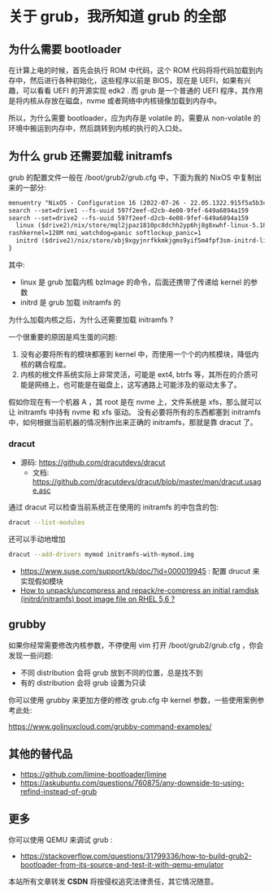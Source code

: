 # 关于 grub，我所知道 grub 的全部

## 为什么需要 bootloader
在计算上电的时候，首先会执行 ROM 中代码，这个 ROM 代码将将代码加载到内存中，然后进行各种初始化，这些程序以前是 BIOS，现在是 UEFI，如果有兴趣，可以看看 UEFI 的开源实现 edk2 .
而 grub 是一个普通的 UEFI 程序，其作用是将内核从存放在磁盘，nvme 或者网络中内核镜像加载到内存中。

所以，为什么需要 bootloader，应为内存是 volatile 的，需要从 non-volatile 的环境中搬运到内存中，然后跳转到内核的执行的入口处。

## 为什么 grub 还需要加载 initramfs
grub 的配置文件一般在 /boot/grub2/grub.cfg 中，下面为我的 NixOS 中复制出来的一部分:
```txt
menuentry "NixOS - Configuration 16 (2022-07-26 - 22.05.1322.915f5a5b3cc)" --class nixos {
search --set=drive1 --fs-uuid 597f2eef-d2cb-4e08-9fef-649a6894a159
search --set=drive2 --fs-uuid 597f2eef-d2cb-4e08-9fef-649a6894a159
  linux ($drive2)/nix/store/mql2jpaz1810pc8dchh2yp6hj8g8xwhf-linux-5.18.6/bzImage init=/nix/store/2fpn5g4nrmlydvq6rmfz2ap7b3r6d1dl-nixos-system-nixos-22.05.1322.915f5a5b3cc/init loglevel=4 c
rashkernel=128M nmi_watchdog=panic softlockup_panic=1
  initrd ($drive2)/nix/store/xbj9xgyjnrfkkmkjgms9yif5m4fpf3sm-initrd-linux-5.18.6/initrd
}
```
其中:
- linux 是 grub 加载内核 bzImage 的命令，后面还携带了传递给 kernel 的参数
- initrd 是 grub 加载 initramfs 的

为什么加载内核之后，为什么还需要加载 initramfs ?

一个很重要的原因是鸡生蛋的问题:
1. 没有必要将所有的模块都塞到 kernel 中，而使用一个个的内核模块，降低内核的耦合程度。
2. 内核的根文件系统实际上非常灵活，可能是 ext4, btrfs 等，其所在的介质可能是网络上，也可能是在磁盘上，这写通路上可能涉及的驱动太多了。

假如你现在有一个机器 A ，其 root 是在 nvme 上，文件系统是 xfs，那么就可以让 initramfs 中持有 nvme 和 xfs 驱动。
没有必要将所有的东西都塞到 initramfs 中，如何根据当前机器的情况制作出来正确的 initramfs，那就是靠 dracut 了。

### dracut
- 源码: https://github.com/dracutdevs/dracut
  - 文档: https://github.com/dracutdevs/dracut/blob/master/man/dracut.usage.asc

通过 dracut 可以检查当前系统正在使用的 initramfs 的中包含的包:
```sh
dracut --list-modules
```

还可以手动地增加
```sh
dracut --add-drivers mymod initramfs-with-mymod.img
```

- https://www.suse.com/support/kb/doc/?id=000019945 : 配置 drucut 来实现假如模块
- [How to unpack/uncompress and repack/re-compress an initial ramdisk (initrd/initramfs) boot image file on RHEL 5,6 ?](https://access.redhat.com/solutions/24029)

## grubby
如果你经常需要修改内核参数，不停使用 vim 打开 /boot/grub2/grub.cfg ，你会发现一些问题:
- 不同 distribution 会将 grub 放到不同的位置，总是找不到
- 有的 distribution 会将 grub 设置为只读

你可以使用 grubby 来更加方便的修改 grub.cfg 中 kernel 参数，一些使用案例参考此处:

https://www.golinuxcloud.com/grubby-command-examples/

## 其他的替代品
- https://github.com/limine-bootloader/limine
- https://askubuntu.com/questions/760875/any-downside-to-using-refind-instead-of-grub

## 更多

你可以使用 QEMU 来调试 grub :
- https://stackoverflow.com/questions/31799336/how-to-build-grub2-bootloader-from-its-source-and-test-it-with-qemu-emulator

<script src="https://giscus.app/client.js"
        data-repo="martins3/martins3.github.io"
        data-repo-id="MDEwOlJlcG9zaXRvcnkyOTc4MjA0MDg="
        data-category="Show and tell"
        data-category-id="MDE4OkRpc2N1c3Npb25DYXRlZ29yeTMyMDMzNjY4"
        data-mapping="pathname"
        data-reactions-enabled="1"
        data-emit-metadata="0"
        data-theme="light"
        data-lang="zh-CN"
        crossorigin="anonymous"
        async>
</script>

本站所有文章转发 **CSDN** 将按侵权追究法律责任，其它情况随意。
